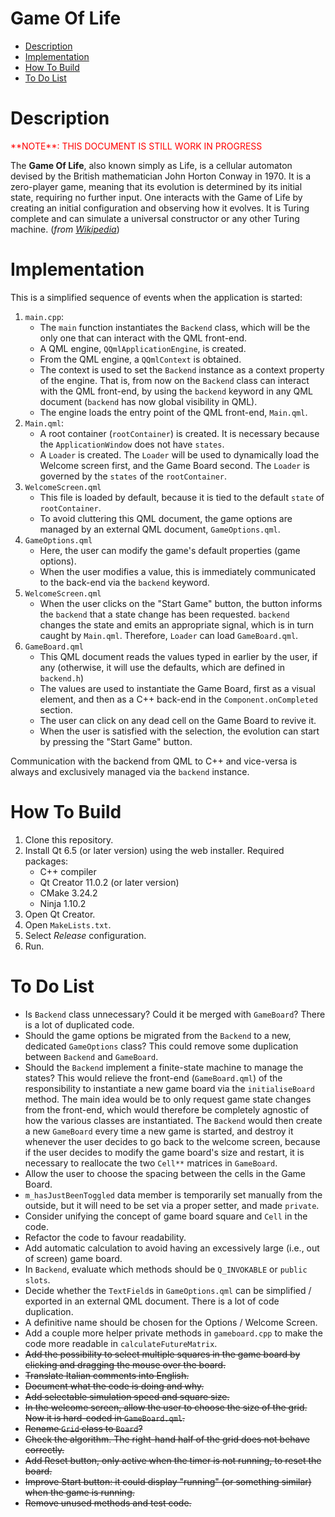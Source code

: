 <!-- omit in toc -->
# Game Of Life

- [Description](#description)
- [Implementation](#implementation)
- [How To Build](#how-to-build)
- [To Do List](#to-do-list)


# Description


<p style="color:red;">**NOTE**: THIS DOCUMENT IS STILL WORK IN PROGRESS</p>

The **Game Of Life**, also known simply as Life, is a cellular automaton devised by the British mathematician John Horton Conway in 1970. It is a zero-player game, meaning that its evolution is determined by its initial state, requiring no further input. One interacts with the Game of Life by creating an initial configuration and observing how it evolves. It is Turing complete and can simulate a universal constructor or any other Turing machine. (*from [Wikipedia](https://en.wikipedia.org/wiki/Conway%27s_Game_of_Life)*)


# Implementation

This is a simplified sequence of events when the application is started:

1. `main.cpp`:
    - The `main` function instantiates the `Backend` class, which will be the only one that can interact with the QML front-end.
    - A QML engine, `QQmlApplicationEngine`, is created.
    - From the QML engine, a `QQmlContext` is obtained.
    - The context is used to set the `Backend` instance as a context property of the engine. That is, from now on the `Backend` class can interact with the QML front-end, by using the `backend` keyword in any QML document (`backend` has now global visibility in QML).
    - The engine loads the entry point of the QML front-end, `Main.qml`.
2. `Main.qml`:
    - A root container (`rootContainer`) is created. It is necessary because the `ApplicationWindow` does not have `states`.
    - A `Loader` is created. The `Loader` will be used to dynamically load the Welcome screen first, and the Game Board second. The `Loader` is governed by the `states` of the `rootContainer`.
3. `WelcomeScreen.qml`
    - This file is loaded by default, because it is tied to the default `state` of `rootContainer`.
    - To avoid cluttering this QML document, the game options are managed by an external QML document, `GameOptions.qml`.
4. `GameOptions.qml`
    - Here, the user can modify the game's default properties (game options).
    - When the user modifies a value, this is immediately communicated to the back-end via the `backend` keyword.
5. `WelcomeScreen.qml`
    - When the user clicks on the "Start Game" button, the button informs the `backend` that a state change has been requested. `backend` changes the state and emits an appropriate signal, which is in turn caught by `Main.qml`. Therefore, `Loader` can load `GameBoard.qml`.
6. `GameBoard.qml`
    - This QML document reads the values typed in earlier by the user, if any (otherwise, it will use the defaults, which are defined in `backend.h`)
    - The values are used to instantiate the Game Board, first as a visual element, and then as a C++ back-end in the `Component.onCompleted` section.
    - The user can click on any dead cell on the Game Board to revive it.
    - When the user is satisfied with the selection, the evolution can start by pressing the "Start Game" button.

Communication with the backend from QML to C++ and vice-versa is always and exclusively managed via the `backend` instance.


# How To Build

1. Clone this repository.
2. Install Qt 6.5 (or later version) using the web installer. Required packages:
    - C++ compiler
    - Qt Creator 11.0.2 (or later version)
    - CMake 3.24.2
    - Ninja 1.10.2
3. Open Qt Creator.
4. Open `MakeLists.txt`.
5. Select *Release* configuration.
6. Run.


# To Do List

- Is `Backend` class unnecessary? Could it be merged with `GameBoard`? There is a lot of duplicated code.
- Should the game options be migrated from the `Backend` to a new, dedicated `GameOptions` class? This could remove some duplication between `Backend` and `GameBoard`.
- Should the `Backend` implement a finite-state machine to manage the states? This would relieve the front-end (`GameBoard.qml`) of the responsibility to instantiate a new game board via the `initialiseBoard` method. The main idea would be to only request game state changes from the front-end, which would therefore be completely agnostic of how the various classes are instantiated. The `Backend` would then create a new `GameBoard` every time a new game is started, and destroy it whenever the user decides to go back to the welcome screen, because if the user decides to modify the game board's size and restart, it is necessary to reallocate the two `Cell**` matrices in `GameBoard`.
- Allow the user to choose the spacing between the cells in the Game Board.
- `m_hasJustBeenToggled` data member is temporarily set manually from the outside, but it will need to be set via a proper setter, and made `private`.
- Consider unifying the concept of game board square and `Cell` in the code.
- Refactor the code to favour readability.
- Add automatic calculation to avoid having an excessively large (i.e., out of screen) game board.
- In `Backend`, evaluate which methods should be `Q_INVOKABLE` or `public slots`.
- Decide whether the `TextField`s in `GameOptions.qml` can be simplified / exported in an external QML document. There is a lot of code duplication.
- A definitive name should be chosen for the Options / Welcome Screen.
- Add a couple more helper private methods in `gameboard.cpp` to make the code more readable in `calculateFutureMatrix`.
- ~~Add the possibility to select multiple squares in the game board by clicking and dragging the mouse over the board.~~
- ~~Translate Italian comments into English.~~
- ~~Document what the code is doing and why.~~
- ~~Add selectable simulation speed and square size.~~
- ~~In the welcome screen, allow the user to choose the size of the grid. Now it is hard-coded in `GameBoard.qml`.~~
- ~~Rename `Grid` class to `Board`?~~
- ~~Check the algorithm. The right-hand half of the grid does not behave correctly.~~
- ~~Add Reset button, only active when the timer is not running, to reset the board.~~
- ~~Improve Start button: it could display "running" (or something similar) when the game is running.~~
- ~~Remove unused methods and test code.~~